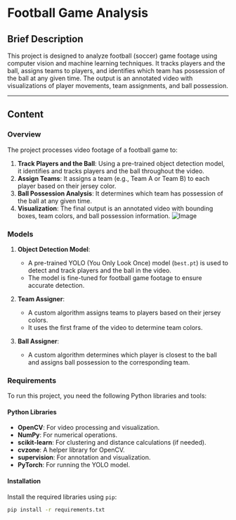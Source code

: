 # Football Game Analysis 

## Brief Description 
This project is designed to analyze football (soccer) game footage using computer vision and machine learning techniques. It tracks players and the ball, assigns teams to players, and identifies which team has possession of the ball at any given time. The output is an annotated video with visualizations of player movements, team assignments, and ball possession.

---

## Content

### Overview
The project processes video footage of a football game to:
1. **Track Players and the Ball**: Using a pre-trained object detection model, it identifies and tracks players and the ball throughout the video.
2. **Assign Teams**: It assigns a team (e.g., Team A or Team B) to each player based on their jersey color.
3. **Ball Possession Analysis**: It determines which team has possession of the ball at any given time.
4. **Visualization**: The final output is an annotated video with bounding boxes, team colors, and ball possession information.
   ![Image](https://github.com/user-attachments/assets/a73464d7-058c-4dc4-a66c-515a8a240b96)

### Models
1. **Object Detection Model**:
   - A pre-trained YOLO (You Only Look Once) model (`best.pt`) is used to detect and track players and the ball in the video.
   - The model is fine-tuned for football game footage to ensure accurate detection.

2. **Team Assigner**:
   - A custom algorithm assigns teams to players based on their jersey colors.
   - It uses the first frame of the video to determine team colors.

3. **Ball Assigner**:
   - A custom algorithm determines which player is closest to the ball and assigns ball possession to the corresponding team.

### Requirements
To run this project, you need the following Python libraries and tools:

#### Python Libraries
- **OpenCV**: For video processing and visualization.
- **NumPy**: For numerical operations.
- **scikit-learn**: For clustering and distance calculations (if needed).
- **cvzone**: A helper library for OpenCV.
- **supervision**: For annotation and visualization.
- **PyTorch**: For running the YOLO model.

#### Installation
Install the required libraries using `pip`:
```bash
pip install -r requirements.txt
